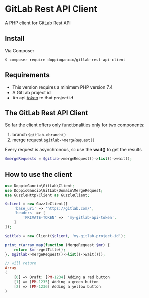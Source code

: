 # GitLab Rest API Client
A PHP client for GitLab Rest API

## Install
Via Composer

```shell
$ composer require doppiogancio/gitlab-rest-api-client
```

## Requirements
* This version requires a minimum PHP version 7.4
* A GitLab project id
* An api [token](https://docs.gitlab.com/ee/user/profile/personal_access_tokens.html) to that project id

## The GitLab Rest API Client
So far the client offers only functionalities only for two components:
1. branch `$gitlab->branch()`
2. merge request  `$gitlab->mergeRequest()`

Every request is asynchronous, so use the **wait()** to get the results
```php
$mergeRequests = $gitlab->mergeRequest()->list()->wait();
```

## How to use the client
```php
use DoppioGancio\GitLab\Client;
use DoppioGancio\GitLab\Domain\MergeRequest;
use GuzzleHttp\Client as GuzzleClient;

$client = new GuzzleClient([
    'base_uri' => 'https://gitlab.com/',
    'headers' => [
        'PRIVATE-TOKEN' =>  'my-gitlab-api-token',
    ]
]);

$gitlab = new Client($client, 'my-gitlab-project-id');

print_r(array_map(function (MergeRequest $mr) {
    return $mr->getTitle();
}, $gitlab->mergeRequest()->list()->wait()));

// will return
Array
(
    [0] => Draft: [PM-1234] Adding a red button
    [1] => [PM-1235] Adding a green button
    [2] => [PM-1236] Adding a yellow button  
)
```